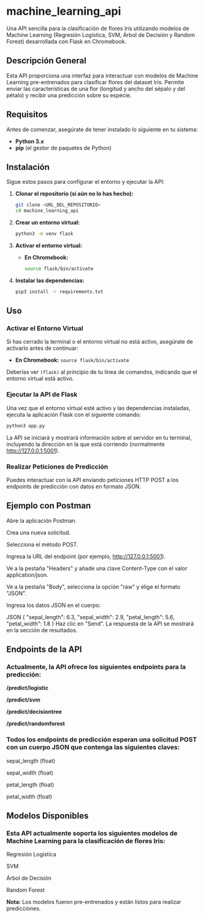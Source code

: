 # machine_learning_api

Una API sencilla para la clasificación de flores Iris utilizando modelos de Machine Learning (Regresión Logística, SVM, Árbol de Decisión y Random Forest) desarrollada con Flask en Chromebook.

## Descripción General

Esta API proporciona una interfaz para interactuar con modelos de Machine Learning pre-entrenados para clasificar flores del dataset Iris. Permite enviar las características de una flor (longitud y ancho del sépalo y del pétalo) y recibir una predicción sobre su especie.

## Requisitos

Antes de comenzar, asegúrate de tener instalado lo siguiente en tu sistema:

* **Python 3.x**
* **pip** (el gestor de paquetes de Python)

## Instalación

Sigue estos pasos para configurar el entorno y ejecutar la API:

1.  **Clonar el repositorio (si aún no lo has hecho):**

    ```bash
    git clone <URL_DEL_REPOSITORIO>
    cd machine_learning_api
    ```

2.  **Crear un entorno virtual:**

    ```bash
    python3 -m venv flask
    ```

3.  **Activar el entorno virtual:**

    * **En Chromebook:**
        ```bash
        source flask/bin/activate
        ```

4.  **Instalar las dependencias:**

    ```bash
    pip3 install -r requirements.txt
    ```

## Uso

### Activar el Entorno Virtual

Si has cerrado la terminal o el entorno virtual no está activo, asegúrate de activarlo antes de continuar:

* **En Chromebook:** `source flask/bin/activate`

Deberías ver `(flask)` al principio de tu línea de comandos, indicando que el entorno virtual está activo.

### Ejecutar la API de Flask

Una vez que el entorno virtual esté activo y las dependencias instaladas, ejecuta la aplicación Flask con el siguiente comando:

```bash
python3 app.py
```

La API se iniciará y mostrará información sobre el servidor en tu terminal, incluyendo la dirección en la que está corriendo (normalmente http://127.0.0.1:5001).

### Realizar Peticiones de Predicción

Puedes interactuar con la API enviando peticiones HTTP POST a los endpoints de predicción con datos en formato JSON. 

## Ejemplo con Postman
Abre la aplicación Postman.


Crea una nueva solicitud.


Selecciona el método POST.


Ingresa la URL del endpoint (por ejemplo, http://127.0.0.1:5001).


Ve a la pestaña "Headers" y añade una clave Content-Type con el valor application/json.


Ve a la pestaña "Body", selecciona la opción "raw" y elige el formato "JSON".


Ingresa los datos JSON en el cuerpo:

 JSON
{
    "sepal_length": 6.3,
    "sepal_width": 2.9,
    "petal_length": 5.6,
    "petal_width": 1.8
}
Haz clic en "Send". La respuesta de la API se mostrará en la sección de resultados.


## Endpoints de la API
### Actualmente, la API ofrece los siguientes endpoints para la predicción:

**/predict/logistic**

**/predict/svm**

**/predict/decisiontree** 

**/predict/randomforest**

### Todos los endpoints de predicción esperan una solicitud POST con un cuerpo JSON que contenga las siguientes claves:

sepal_length (float)

sepal_width (float)

petal_length (float)

petal_width (float)

## Modelos Disponibles

### Esta API actualmente soporta los siguientes modelos de Machine Learning para la clasificación de flores Iris:

Regresión Logística

SVM

Árbol de Decisión

Random Forest

**Nota:** Los modelos fueron pre-entrenados y están listos para realizar predicciones.



